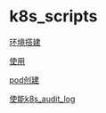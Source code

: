 # k8s_scripts
[环境搭建](docs/installation.md ':include :type=code')

[使用](docs/usage.md ':include :type=code')

[pod创建](docs/create.md ':include :type=code')

[使能k8s_audit_log](docs/setup_k8saudit.md ':include :type=code')
